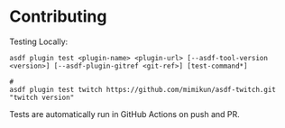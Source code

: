 # Contributing

Testing Locally:

```shell
asdf plugin test <plugin-name> <plugin-url> [--asdf-tool-version <version>] [--asdf-plugin-gitref <git-ref>] [test-command*]

#
asdf plugin test twitch https://github.com/mimikun/asdf-twitch.git "twitch version"
```

Tests are automatically run in GitHub Actions on push and PR.
